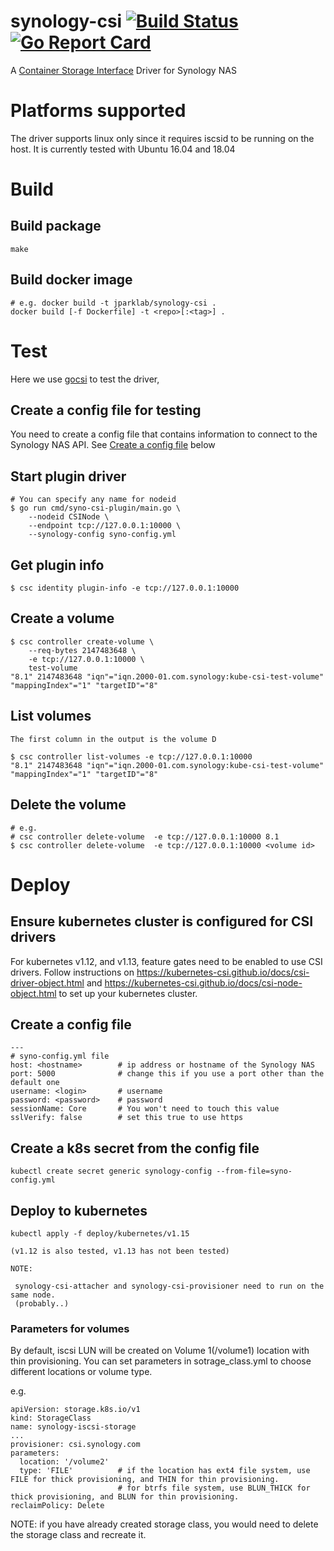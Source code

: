 # synology-csi  [![Build Status](https://dev.azure.com/jparklab/synology-csi/_apis/build/status/jparklab.synology-csi?branchName=master)](https://dev.azure.com/jparklab/synology-csi/_build/latest?definitionId=2&branchName=master) [![Go Report Card](https://goreportcard.com/badge/github.com/jparklab/synology-csi)](https://goreportcard.com/report/github.com/jparklab/synology-csi)

A [Container Storage Interface](https://github.com/container-storage-interface) Driver for Synology NAS

# Platforms supported

 The driver supports linux only since it requires iscsid to be running on the host. It is currently tested with Ubuntu 16.04 and 18.04

# Build

## Build package

    make

## Build docker image

    # e.g. docker build -t jparklab/synology-csi .
    docker build [-f Dockerfile] -t <repo>[:<tag>] .

# Test

  Here we use [gocsi](https://github.com/rexray/gocsi) to test the driver,

## Create a config file for testing

  You need to create a config file that contains information to connect to the Synology NAS API. See [Create a config file](#config) below

## Start plugin driver

    # You can specify any name for nodeid
    $ go run cmd/syno-csi-plugin/main.go \
        --nodeid CSINode \
        --endpoint tcp://127.0.0.1:10000 \
        --synology-config syno-config.yml 

## Get plugin info

    $ csc identity plugin-info -e tcp://127.0.0.1:10000

## Create a volume

    $ csc controller create-volume \
        --req-bytes 2147483648 \
        -e tcp://127.0.0.1:10000 \
        test-volume 
    "8.1" 2147483648 "iqn"="iqn.2000-01.com.synology:kube-csi-test-volume" "mappingIndex"="1" "targetID"="8"

## List volumes

    The first column in the output is the volume D

    $ csc controller list-volumes -e tcp://127.0.0.1:10000 
    "8.1" 2147483648 "iqn"="iqn.2000-01.com.synology:kube-csi-test-volume" "mappingIndex"="1" "targetID"="8"

## Delete the volume

    # e.g.
    # csc controller delete-volume  -e tcp://127.0.0.1:10000 8.1
    $ csc controller delete-volume  -e tcp://127.0.0.1:10000 <volume id>

# Deploy

## Ensure kubernetes cluster is configured for CSI drivers

   For kubernetes v1.12, and v1.13, feature gates need to be enabled to use CSI drivers.
   Follow instructions on https://kubernetes-csi.github.io/docs/csi-driver-object.html and https://kubernetes-csi.github.io/docs/csi-node-object.html
   to set up your kubernetes cluster.

## Create a config file <a name='config'></a>

    ---
    # syno-config.yml file
    host: <hostname>        # ip address or hostname of the Synology NAS
    port: 5000              # change this if you use a port other than the default one
    username: <login>       # username
    password: <password>    # password
    sessionName: Core       # You won't need to touch this value
    sslVerify: false        # set this true to use https

## Create a k8s secret from the config file

    kubectl create secret generic synology-config --from-file=syno-config.yml

## Deploy to kubernetes

    kubectl apply -f deploy/kubernetes/v1.15

    (v1.12 is also tested, v1.13 has not been tested)

    NOTE:

     synology-csi-attacher and synology-csi-provisioner need to run on the same node.
     (probably..)

### Parameters for volumes

By default, iscsi LUN will be created on Volume 1(/volume1) location with thin provisioning.
You can set parameters in sotrage_class.yml to choose different locations or volume type. 

e.g.

    apiVersion: storage.k8s.io/v1
    kind: StorageClass
    name: synology-iscsi-storage
    ...
    provisioner: csi.synology.com
    parameters:
      location: '/volume2'
      type: 'FILE'          # if the location has ext4 file system, use FILE for thick provisioning, and THIN for thin provisioning.
                            # for btrfs file system, use BLUN_THICK for thick provisioning, and BLUN for thin provisioning.
    reclaimPolicy: Delete

NOTE: if you have already created storage class, you would need to delete the storage class and recreate it. 
